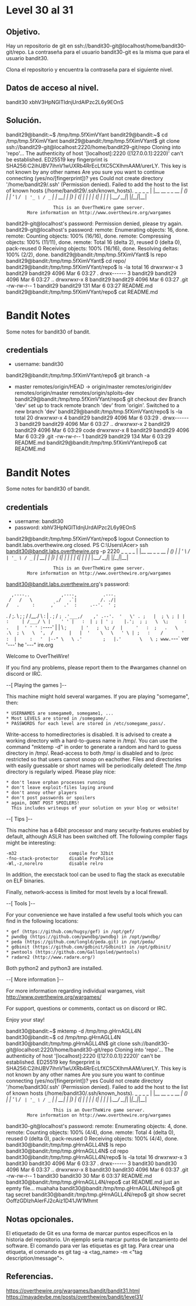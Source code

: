 # Level 30 al 31

## Objetivo.

Hay un repositorio de git en ssh://bandit30-git@localhost/home/bandit30-git/repo. La contraseña para el usuario bandit30-git es la misma que para el usuario bandit30.

Clona el repositorio y encuentra la contraseña para el siguiente nivel.

## Datos de acceso al nivel.

bandit30
xbhV3HpNGlTIdnjUrdAlPzc2L6y9EOnS

## Solución.

bandit29@bandit:~$ 
/tmp/tmp.5fXimVYant
bandit29@bandit:~$ cd /tmp/tmp.5fXimVYant
bandit29@bandit:/tmp/tmp.5fXimVYant$ git clone ssh://bandit29-git@localhost:2220/home/bandit29-git/repo
Cloning into 'repo'...
The authenticity of host '[localhost]:2220 ([127.0.0.1]:2220)' can't be established.
ED25519 key fingerprint is SHA256:C2ihUBV7ihnV1wUXRb4RrEcLfXC5CXlhmAAM/urerLY.
This key is not known by any other names
Are you sure you want to continue connecting (yes/no/[fingerprint])? yes
Could not create directory '/home/bandit29/.ssh' (Permission denied).
Failed to add the host to the list of known hosts (/home/bandit29/.ssh/known_hosts).
                         _                     _ _ _
                        | |__   __ _ _ __   __| (_) |_
                        | '_ \ / _` | '_ \ / _` | | __|
                        | |_) | (_| | | | | (_| | | |_
                        |_.__/ \__,_|_| |_|\__,_|_|\__|


                      This is an OverTheWire game server.
            More information on http://www.overthewire.org/wargames

bandit29-git@localhost's password:
Permission denied, please try again.
bandit29-git@localhost's password:
remote: Enumerating objects: 16, done.
remote: Counting objects: 100% (16/16), done.
remote: Compressing objects: 100% (11/11), done.
remote: Total 16 (delta 2), reused 0 (delta 0), pack-reused 0
Receiving objects: 100% (16/16), done.
Resolving deltas: 100% (2/2), done.
bandit29@bandit:/tmp/tmp.5fXimVYant$ ls
repo
bandit29@bandit:/tmp/tmp.5fXimVYant$ cd repo/
bandit29@bandit:/tmp/tmp.5fXimVYant/repo$ ls -la
total 16
drwxrwxr-x 3 bandit29 bandit29 4096 Mar  6 03:27 .
drwx------ 3 bandit29 bandit29 4096 Mar  6 03:27 ..
drwxrwxr-x 8 bandit29 bandit29 4096 Mar  6 03:27 .git
-rw-rw-r-- 1 bandit29 bandit29  131 Mar  6 03:27 README.md
bandit29@bandit:/tmp/tmp.5fXimVYant/repo$ cat README.md
# Bandit Notes
Some notes for bandit30 of bandit.

## credentials

- username: bandit30

bandit29@bandit:/tmp/tmp.5fXimVYant/repo$ git branch -a
* master
  remotes/origin/HEAD -> origin/master
  remotes/origin/dev
  remotes/origin/master
  remotes/origin/sploits-dev
bandit29@bandit:/tmp/tmp.5fXimVYant/repo$ git checkout dev
Branch 'dev' set up to track remote branch 'dev' from 'origin'.
Switched to a new branch 'dev'
bandit29@bandit:/tmp/tmp.5fXimVYant/repo$ ls -la
total 20
drwxrwxr-x 4 bandit29 bandit29 4096 Mar  6 03:29 .
drwx------ 3 bandit29 bandit29 4096 Mar  6 03:27 ..
drwxrwxr-x 2 bandit29 bandit29 4096 Mar  6 03:29 code
drwxrwxr-x 8 bandit29 bandit29 4096 Mar  6 03:29 .git
-rw-rw-r-- 1 bandit29 bandit29  134 Mar  6 03:29 README.md
bandit29@bandit:/tmp/tmp.5fXimVYant/repo$ cat README.md
# Bandit Notes
Some notes for bandit30 of bandit.

## credentials

- username: bandit30
- password: xbhV3HpNGlTIdnjUrdAlPzc2L6y9EOnS

bandit29@bandit:/tmp/tmp.5fXimVYant/repo$ logout
Connection to bandit.labs.overthewire.org closed.
PS C:\Users\Acer> ssh bandit30@bandit.labs.overthewire.org -p 2220
                         _                     _ _ _
                        | |__   __ _ _ __   __| (_) |_
                        | '_ \ / _` | '_ \ / _` | | __|
                        | |_) | (_| | | | | (_| | | |_
                        |_.__/ \__,_|_| |_|\__,_|_|\__|


                      This is an OverTheWire game server.
            More information on http://www.overthewire.org/wargames

bandit30@bandit.labs.overthewire.org's password:

      ,----..            ,----,          .---.
     /   /   \         ,/   .`|         /. ./|
    /   .     :      ,`   .'  :     .--'.  ' ;
   .   /   ;.  \   ;    ;     /    /__./ \ : |
  .   ;   /  ` ; .'___,/    ,' .--'.  '   \' .
  ;   |  ; \ ; | |    :     | /___/ \ |    ' '
  |   :  | ; | ' ;    |.';  ; ;   \  \;      :
  .   |  ' ' ' : `----'  |  |  \   ;  `      |
  '   ;  \; /  |     '   :  ;   .   \    .\  ;
   \   \  ',  /      |   |  '    \   \   ' \ |
    ;   :    /       '   :  |     :   '  |--"
     \   \ .'        ;   |.'       \   \ ;
  www. `---` ver     '---' he       '---" ire.org


Welcome to OverTheWire!

If you find any problems, please report them to the #wargames channel on
discord or IRC.

--[ Playing the games ]--

  This machine might hold several wargames.
  If you are playing "somegame", then:

    * USERNAMES are somegame0, somegame1, ...
    * Most LEVELS are stored in /somegame/.
    * PASSWORDS for each level are stored in /etc/somegame_pass/.

  Write-access to homedirectories is disabled. It is advised to create a
  working directory with a hard-to-guess name in /tmp/.  You can use the
  command "mktemp -d" in order to generate a random and hard to guess
  directory in /tmp/.  Read-access to both /tmp/ is disabled and to /proc
  restricted so that users cannot snoop on eachother. Files and directories
  with easily guessable or short names will be periodically deleted! The /tmp
  directory is regularly wiped.
  Please play nice:

    * don't leave orphan processes running
    * don't leave exploit-files laying around
    * don't annoy other players
    * don't post passwords or spoilers
    * again, DONT POST SPOILERS!
      This includes writeups of your solution on your blog or website!

--[ Tips ]--

  This machine has a 64bit processor and many security-features enabled
  by default, although ASLR has been switched off.  The following
  compiler flags might be interesting:

    -m32                    compile for 32bit
    -fno-stack-protector    disable ProPolice
    -Wl,-z,norelro          disable relro

  In addition, the execstack tool can be used to flag the stack as
  executable on ELF binaries.

  Finally, network-access is limited for most levels by a local
  firewall.

--[ Tools ]--

 For your convenience we have installed a few useful tools which you can find
 in the following locations:

    * gef (https://github.com/hugsy/gef) in /opt/gef/
    * pwndbg (https://github.com/pwndbg/pwndbg) in /opt/pwndbg/
    * peda (https://github.com/longld/peda.git) in /opt/peda/
    * gdbinit (https://github.com/gdbinit/Gdbinit) in /opt/gdbinit/
    * pwntools (https://github.com/Gallopsled/pwntools)
    * radare2 (http://www.radare.org/)

 Both python2 and python3 are installed.

--[ More information ]--

  For more information regarding individual wargames, visit
  http://www.overthewire.org/wargames/

  For support, questions or comments, contact us on discord or IRC.

  Enjoy your stay!

bandit30@bandit:~$ mktemp -d
/tmp/tmp.gHrnAGLL4N
bandit30@bandit:~$ cd /tmp/tmp.gHrnAGLL4N
bandit30@bandit:/tmp/tmp.gHrnAGLL4N$ git clone ssh://bandit30-git@localhost:2220/home/bandit30-git/repo
Cloning into 'repo'...
The authenticity of host '[localhost]:2220 ([127.0.0.1]:2220)' can't be established.
ED25519 key fingerprint is SHA256:C2ihUBV7ihnV1wUXRb4RrEcLfXC5CXlhmAAM/urerLY.
This key is not known by any other names
Are you sure you want to continue connecting (yes/no/[fingerprint])? yes
Could not create directory '/home/bandit30/.ssh' (Permission denied).
Failed to add the host to the list of known hosts (/home/bandit30/.ssh/known_hosts).
                         _                     _ _ _
                        | |__   __ _ _ __   __| (_) |_
                        | '_ \ / _` | '_ \ / _` | | __|
                        | |_) | (_| | | | | (_| | | |_
                        |_.__/ \__,_|_| |_|\__,_|_|\__|


                      This is an OverTheWire game server.
            More information on http://www.overthewire.org/wargames

bandit30-git@localhost's password:
remote: Enumerating objects: 4, done.
remote: Counting objects: 100% (4/4), done.
remote: Total 4 (delta 0), reused 0 (delta 0), pack-reused 0
Receiving objects: 100% (4/4), done.
bandit30@bandit:/tmp/tmp.gHrnAGLL4N$ ls
repo
bandit30@bandit:/tmp/tmp.gHrnAGLL4N$ cd repo
bandit30@bandit:/tmp/tmp.gHrnAGLL4N/repo$ ls -la
total 16
drwxrwxr-x 3 bandit30 bandit30 4096 Mar  6 03:37 .
drwx------ 3 bandit30 bandit30 4096 Mar  6 03:37 ..
drwxrwxr-x 8 bandit30 bandit30 4096 Mar  6 03:37 .git
-rw-rw-r-- 1 bandit30 bandit30   30 Mar  6 03:37 README.md
bandit30@bandit:/tmp/tmp.gHrnAGLL4N/repo$ cat README.md
just an epmty file... muahaha
bandit30@bandit:/tmp/tmp.gHrnAGLL4N/repo$ git tag
secret
bandit30@bandit:/tmp/tmp.gHrnAGLL4N/repo$ git show secret
OoffzGDlzhAlerFJ2cAiz1D41JW1Mhmt

## Notas opcionales.

El etiquetado de Git es una forma de marcar puntos específicos en la historia del repositorio. Un ejemplo sería marcar puntos de lanzamiento del software. El comando para ver las etiquetas es git tag. Para crear una etiqueta, el comando es git tag -a <tag_name> -m <"tag description/message">.

## Referencias.

https://overthewire.org/wargames/bandit/bandit31.html
https://mayadevbe.me/posts/overthewire/bandit/level31/